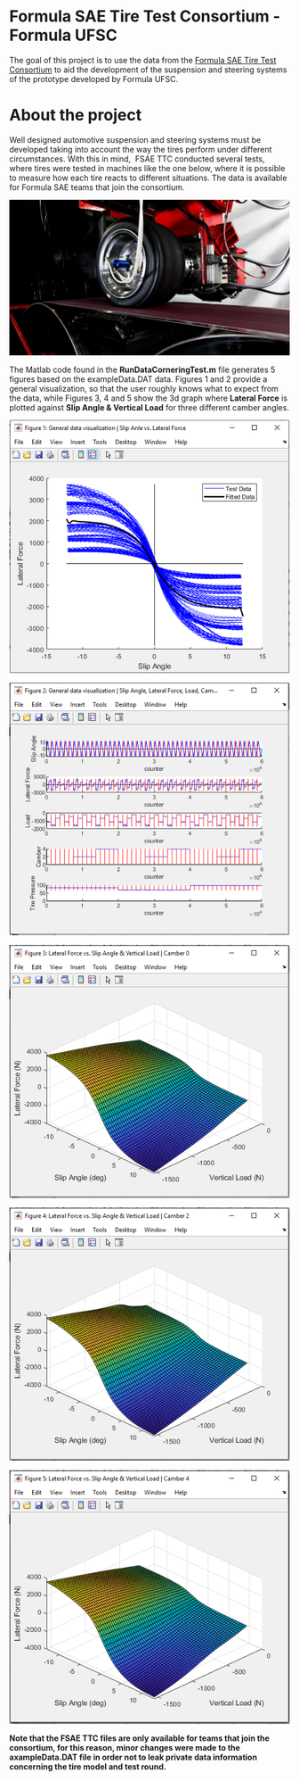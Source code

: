 # Formula SAE Tire Test Consortium - Formula UFSC

The goal of this project is to use the data from the [Formula SAE Tire Test Consortium](http://www.fsaettc.org/) to aid the development of the suspension and steering systems of the prototype developed by Formula UFSC.

# About the project

Well designed automotive suspension and steering systems must be developed taking into account the way the tires perform under different circumstances. With this in mind,  FSAE TTC conducted several tests, where tires were tested in machines like the one below, where it is possible to measure how each tire reacts to different situations. The data is available for Formula SAE teams that join the consortium.

![Preview-Screens](https://github.com/patrickmetzner/TTC_FSAE/blob/master/calspan.png)


The Matlab code found in the **RunDataCorneringTest.m** file generates 5 figures based on the exampleData.DAT data. Figures 1 and 2 provide a general visualization, so that the user roughly knows what to expect from the data, while Figures 3, 4 and 5 show the 3d graph where **Lateral Force** is plotted against **Slip Angle & Vertical Load** for three different camber angles.

![Preview-Screens](https://github.com/patrickmetzner/TTC_FSAE/blob/master/Figure1.PNG)

![Preview-Screens](https://github.com/patrickmetzner/TTC_FSAE/blob/master/Figure2.PNG)

![Preview-Screens](https://github.com/patrickmetzner/TTC_FSAE/blob/master/Figure3.PNG)

![Preview-Screens](https://github.com/patrickmetzner/TTC_FSAE/blob/master/Figure4.PNG)

![Preview-Screens](https://github.com/patrickmetzner/TTC_FSAE/blob/master/Figure5.PNG)

**Note that the FSAE TTC files are only available for teams that join the consortium, for this reason, minor changes were made to the axampleData.DAT file in order not to leak private data information concerning the tire model and test round.**